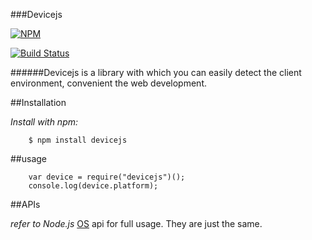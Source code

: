 ###Devicejs

[![NPM](https://nodei.co/npm/devicejs.png)](https://nodei.co/npm/devicejs/)

[![Build Status](https://travis-ci.org/ngot/devicejs.png?branch=master)](https://travis-ci.org/ngot/devicejs)



######Devicejs is a library with which you can easily detect the client environment, convenient the web development.

##Installation

*Install with npm:*
```
	$ npm install devicejs
```


##usage

```
	var device = require("devicejs")();
	console.log(device.platform);
```

##APIs

*refer to Node.js* [OS](http://nodejs.org/api/os.html#os_os) api for full usage. They are just the
same.